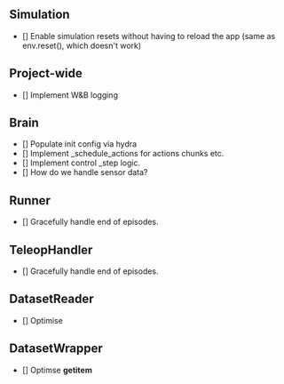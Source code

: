 ## Simulation
- [] Enable simulation resets without having to reload the app (same as env.reset(), which doesn't work)

## Project-wide
- [] Implement W&B logging

## Brain
- [] Populate init config via hydra
- [] Implement _schedule_actions for actions chunks etc.
- [] Implement control _step logic.
- [] How do we handle sensor data?

## Runner
- [] Gracefully handle end of episodes.

## TeleopHandler
- [] Gracefully handle end of episodes.

## DatasetReader
- [] Optimise

## DatasetWrapper
- [] Optimse __getitem__